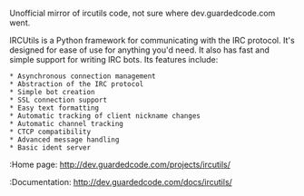 Unofficial mirror of ircutils code, not sure where dev.guardedcode.com went.

IRCUtils is a Python framework for communicating with the  IRC protocol.
It's designed for ease of use for anything you'd need. It also has fast 
and simple support for writing IRC bots. Its features include:

    * Asynchronous connection management
    * Abstraction of the IRC protocol 
    * Simple bot creation
    * SSL connection support
    * Easy text formatting
    * Automatic tracking of client nickname changes
    * Automatic channel tracking
    * CTCP compatibility
    * Advanced message handling
    * Basic ident server

:Home page:      http://dev.guardedcode.com/projects/ircutils/

:Documentation:  http://dev.guardedcode.com/docs/ircutils/
